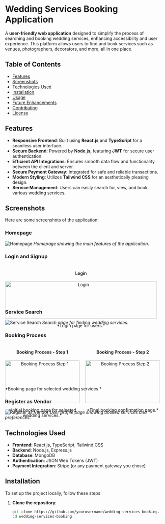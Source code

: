 # Wedding Services Booking Application

A **user-friendly web application** designed to simplify the process of searching and booking wedding services, enhancing accessibility and user experience. This platform allows users to find and book services such as venues, photographers, decorators, and more, all in one place.

## Table of Contents

- [Features](#features)
- [Screenshots](#screenshots)
- [Technologies Used](#technologies-used)
- [Installation](#installation)
- [Usage](#usage)
- [Future Enhancements](#future-enhancements)
- [Contributing](#contributing)
- [License](#license)

## Features

- **Responsive Frontend**: Built using **React.js** and **TypeScript** for a seamless user interface.
- **Secure Backend**: Powered by **Node.js**, featuring **JWT** for secure user authentication.
- **Efficient API Integrations**: Ensures smooth data flow and functionality between the client and server.
- **Secure Payment Gateway**: Integrated for safe and reliable transactions.
- **Modern Styling**: Utilizes **Tailwind CSS** for an aesthetically pleasing design.
- **Service Management**: Users can easily search for, view, and book various wedding services.

## Screenshots

Here are some screenshots of the application:

### Homepage
![Homepage](https://drive.google.com/uc?id=1Kkcoirh5XT-ZKLy2yXleKYRUu1htDTVF)
*Homepage showing the main features of the application.*

### Login and Signup
<div style="display: flex; justify-content: space-between;">
    <div style="flex: 1; margin-right: 10px; text-align: center;">
        <h4>Login</h4>
        <img src="https://drive.google.com/uc?id=1Rp7zfzedhf80MwjvZIGv4pmKVM84kwm8" alt="Login" style="width: 100%;"/>
        <p>*Login page for users.*</p>
    </div>
<!--     <div style="flex: 1; margin-left: 10px; text-align: center;">
        <h4>Signup</h4>
        <img src="https://drive.google.com/uc?id=13U-gY-qsMabl4voVHx_P5yHnzIfMsm9z" alt="Signup" style="width: 100%;"/>
        <p>*Signup page for new users.*</p>
    </div> -->
</div>

### Service Search
![Service Search](https://drive.google.com/uc?id=15HF2vEb-Fikxv2-pV17t-CTb6d-0H1JH)
*Search page for finding wedding services.*

### Booking Process
<div style="display: flex; justify-content: space-between;">
    <div style="flex: 1; margin-right: 10px; text-align: center;">
        <h4>Booking Process - Step 1</h4>
        <img src="https://drive.google.com/uc?id=1rGfNOpIrofV6nnUN40GsMQFNAupHBUeV" alt="Booking Process Step 1" style="width: 100%;"/>
        <p>*Initial booking page for selected wedding services.*</p>
    </div>
    <div style="flex: 1; margin-left: 10px; text-align: center;">
        <h4>Booking Process - Step 2</h4>
        <img src="https://drive.google.com/uc?id=1g3yWjbVhkREWrdS7tJ-fXzXtw_y7wSeh" alt="Booking Process Step 2" style="width: 100%;"/>
        <p>*Final booking confirmation page.*</p>
    </div>
</div>
*Booking page for selected wedding services.*

### Register as Vendor
![Register as Vendor](https://drive.google.com/uc?id=1kyejkklR96hms4bqEvsBUWy7gmILldJT)
*User profile page showing booked services and preferences.*

## Technologies Used

- **Frontend**: React.js, TypeScript, Tailwind CSS
- **Backend**: Node.js, Express.js
- **Database**: MongoDB
- **Authentication**: JSON Web Tokens (JWT)
- **Payment Integration**: Stripe (or any payment gateway you chose)

## Installation

To set up the project locally, follow these steps:

1. **Clone the repository**:
   ```bash
   git clone https://github.com/yourusername/wedding-services-booking.git
   cd wedding-services-booking
